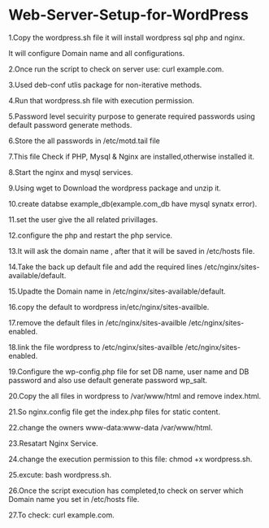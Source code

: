 # Web-Server-Setup-for-WordPress
1.Copy the wordpress.sh file it will install wordpress sql php and nginx. 




It will configure Domain name and all configurations.


2.Once run the script to check on server use: curl example.com.




3.Used deb-conf utlis package for non-iterative methods.


4.Run that wordpress.sh file with execution permission.


5.Password level secuirity purpose to generate required passwords using default password generate methods.


6.Store the all passwords in /etc/motd.tail file


7.This file Check if PHP, Mysql & Nginx are installed,otherwise installed it.


8.Start the nginx and mysql services.


9.Using wget to Download the wordpress package and unzip it.


10.create databse example_db(example.com_db have mysql synatx error).


11.set the user give the all related privillages.


12.configure the php and restart the php service.


13.It will ask the domain name , after that it will be saved in /etc/hosts file.


14.Take the back up default file and add the required lines /etc/nginx/sites-available/default.


15.Upadte the Domain name in /etc/nginx/sites-available/default.


16.copy the default to wordpress in/etc/nginx/sites-availble.


17.remove the default files in /etc/nginx/sites-availble /etc/nginx/sites-enabled.


18.link the file wordpress to /etc/nginx/sites-availble /etc/nginx/sites-enabled.


19.Configure the wp-config.php file for set DB name, user name and DB password and also use default generate password wp_salt.


20.Copy the all files in wordpress to /var/www/html and remove index.html.


21.So nginx.config file get the index.php files for static content.


22.change the owners www-data:www-data /var/www/html.


23.Resatart Nginx Service.


24.change the execution permission to this file: chmod +x wordpress.sh.



25.excute: bash wordpress.sh.


26.Once the script execution has completed,to check on server which Domain name you set in /etc/hosts file.


27.To check: curl example.com.
       
        
        
